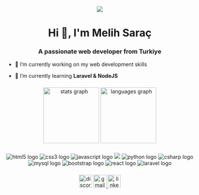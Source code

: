 <div align="center">
<img src="https://media.giphy.com/media/qgQUggAC3Pfv687qPC/giphy.gif" />
</div>
<h1 align="center">Hi 👋, I'm Melih Saraç</h1>
<h3 align="center">A passionate web developer from Turkiye</h3>

- 🔭 I’m currently working on my web development skills

- 🌱 I’m currently learning **Laravel & NodeJS**



###

<div align="center">
  <img src="https://github-readme-stats.vercel.app/api?username=svobodennn&hide_title=false&hide_rank=false&show_icons=true&include_all_commits=true&count_private=true&disable_animations=false&theme=dracula&locale=en&hide_border=false" height="150" alt="stats graph"  />
  <img src="https://github-readme-stats.vercel.app/api/top-langs?username=svobodennn&locale=en&hide_title=false&layout=compact&card_width=320&langs_count=5&theme=dracula&hide_border=false" height="150" alt="languages graph"  />
</div>

###



###

<div align="center">
  <img src="https://img.shields.io/badge/HTML5-E34F26?style=for-the-badge&logo=html5&logoColor=white" alt="html5 logo"  />
  <img src="https://img.shields.io/badge/CSS3-1572B6?style=for-the-badge&logo=css3&logoColor=white"  alt="css3 logo"  />
  <img src="https://img.shields.io/badge/JavaScript-323330?style=for-the-badge&logo=javascript&logoColor=F7DF1E" alt="javascript logo"  />
  <img src="https://img.shields.io/badge/PHP-777BB4?style=for-the-badge&logo=php&logoColor=white" />
  <img src="https://img.shields.io/badge/Python-14354C?style=for-the-badge&logo=python&logoColor=white" alt="python logo"  />
  <img src="https://img.shields.io/badge/C%23-239120?style=for-the-badge&logo=c-sharp&logoColor=white" alt="csharp logo"  />
  <img src="https://img.shields.io/badge/MySQL-005C84?style=for-the-badge&logo=mysql&logoColor=white" alt="mysql logo"  />
  <img src="https://img.shields.io/badge/Bootstrap-563D7C?style=for-the-badge&logo=bootstrap&logoColor=white" alt="bootstrap logo"  />
  <img src="https://img.shields.io/badge/React-20232A?style=for-the-badge&logo=react&logoColor=61DAFB" alt="react logo"  />
  <img src="https://img.shields.io/badge/Laravel-FF2D20?style=for-the-badge&logo=laravel&logoColor=white" alt="laravel logo"  />
</div>

###

<div align="center">
    <img src="https://img.shields.io/static/v1?message=svobodennn&logo=discord&label=&color=7289DA&logoColor=white&labelColor=&style=for-the-badge" height="35" alt="discord logo"  />
  <a target="_blank" href="mailto:melih.sarac@hotmail.com">
    <img src="https://img.shields.io/static/v1?message=melih.sarac@hotmail.com&logo=gmail&label=&color=D14836&logoColor=white&labelColor=&style=for-the-badge" height="35" alt="gmail logo"  />
  </a>
  <a href="https://www.linkedin.com/in/melihsarac/" target="_blank">
    <img src="https://img.shields.io/static/v1?message=Melih%20Sara%C3%A7&logo=linkedin&label=&color=0077B5&logoColor=white&labelColor=&style=for-the-badge" height="35" alt="linkedin logo"  />
  </a>
  
</div>

###
